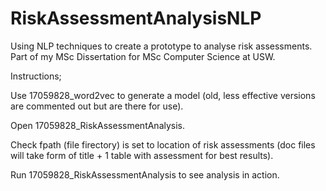 # RiskAssessmentAnalysisNLP
Using NLP techniques to create a prototype to analyse risk assessments. 
Part of my MSc Dissertation for MSc Computer Science at USW.


Instructions;

Use 17059828_word2vec to generate a model (old, less effective versions are commented out but are there for use).

Open 17059828_RiskAssessmentAnalysis. 

Check fpath (file firectory) is set to location of risk assessments (doc files will take form of title + 1 table with assessment for best results).

Run 17059828_RiskAssessmentAnalysis to see analysis in action. 
